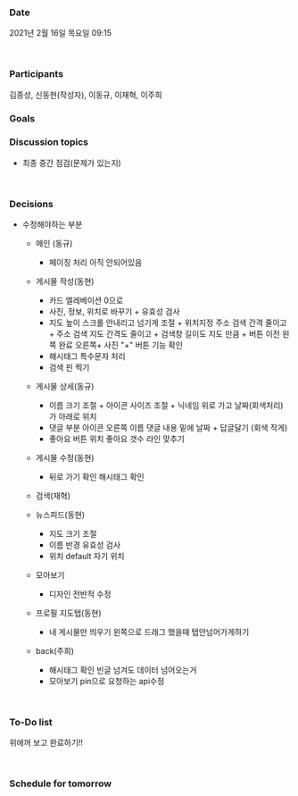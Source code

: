 ### Date  

2021년 2월 16일 목요일 09:15 

</br>

### Participants

김종성, 신동현(작성자), 이동규, 이재혁, 이주희
</br>

### Goals

### Discussion topics  

- 최종 중간 점검(문제가 있는지)



</br>

### Decisions 

- 수정해야하는 부분

  - 메인 (동규)
    - 페이징 처리 아직 안되어있음
  - 게시물 작성(동현)
    - 카드 엘레베이션 0으로
    - 사진, 정보, 위치로 바꾸기 + 유효성 검사
    - 지도 높이 스크롤 안내리고 넘기게 조절  + 위치지정 주소 검색 간격 줄이고 + 주소 검색 지도 간격도 줄이고 + 검색창 길이도 지도 만큼 + 버튼 이전 왼쪽 완료 오른쪽+ 사진 "+" 버튼 기능 확인 
    - 해시태그 특수문자 처리
    - 검색 핀 찍기
  - 게시물 상세(동규)
    - 이름 크기 조절 + 아이콘 사이즈 조절 + 닉네임 위로 가고 날짜(회색처리)가 아래로 위치
    - 댓글 부분 아이콘   오른쪽 이름 댓글 내용 밑에  날짜 + 답글달기 (회색 작게)
    - 좋아요 버튼 위치 좋아요 갯수 라인 맞추기
  - 게시물 수정(동현)
    - 뒤로 가기 확인  해시태그 확인

  - 검색(재혁)
  - 뉴스피드(동현)
    - 지도 크기 조절
    - 이름 반경 유효성 검사
    - 위치 default 자기 위치
  - 모아보기
    - 디자인 전반적 수정

  - 프로필 지도탭(동현)
    - 내 게시물만 띄우기 왼쪽으로 드래그 했을때 탭안넘어가게하기

  

  

  - back(주희)
    - 해시태그 확인 빈글 넘겨도 데이터 넘어오는거
    - 모아보기 pin으로 요청하는 api수정

  

</br>

### To-Do list

위에꺼 보고 완료하기!!

</br> 

### Schedule for tomorrow 

</br> 